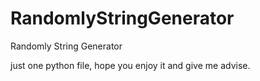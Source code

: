 # RandomlyStringGenerator
Randomly String Generator


just one python file, hope you enjoy it and give me advise.